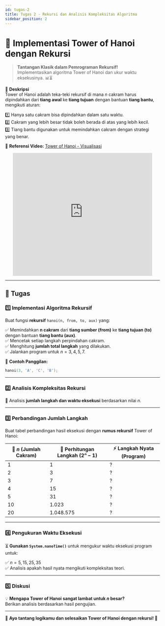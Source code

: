 ```yaml
---
id: tugas-2
title: Tugas 2 - Rekursi dan Analisis Kompleksitas Algoritma
sidebar_position: 2
---
```


# 🏰 Implementasi Tower of Hanoi dengan Rekursi

> **Tantangan Klasik dalam Pemrograman Rekursif!**  
> Implementasikan algoritma Tower of Hanoi dan ukur waktu eksekusinya. 📊⏳

📌 **Deskripsi**  
Tower of Hanoi adalah teka-teki rekursif di mana $n$ cakram harus dipindahkan dari **tiang awal** ke **tiang tujuan** dengan bantuan **tiang bantu**, mengikuti aturan:

1️⃣ Hanya satu cakram bisa dipindahkan dalam satu waktu.  
2️⃣ Cakram yang lebih besar tidak boleh berada di atas yang lebih kecil.  
3️⃣ Tiang bantu digunakan untuk memindahkan cakram dengan strategi yang benar.

🔗 **Referensi Video:** [Tower of Hanoi - Visualisasi](https://www.youtube.com/watch?v=q6RicK1FCUs)

<div align="center">
    <iframe width="90%" height="400rem" src="https://www.youtube-nocookie.com/embed/q6RicK1FCUs?si=1805em0cjzzPIojW" title="YouTube video player" frameborder="0" allow="accelerometer; autoplay; clipboard-write; encrypted-media; gyroscope; picture-in-picture; web-share" referrerpolicy="strict-origin-when-cross-origin" allowfullscreen></iframe>
</div>

---

## 🎯 **Tugas**

### 1️⃣ **Implementasi Algoritma Rekursif**

Buat fungsi **rekursif** `hanoi(n, from, to, aux)` yang:

✅ Memindahkan **n cakram** dari **tiang sumber (from)** ke **tiang tujuan (to)** dengan bantuan **tiang bantu (aux)**.  
✅ Mencetak setiap langkah perpindahan cakram.  
✅ Menghitung **jumlah total langkah** yang dilakukan.  
✅ Jalankan program untuk $n = 3, 4, 5, 7$.

📌 **Contoh Panggilan:**

```cpp
hanoi(3, 'A', 'C', 'B');
```

---

### 2️⃣ **Analisis Kompleksitas Rekursi**

🔬 Analisis **jumlah langkah dan waktu eksekusi** berdasarkan nilai $n$.

---

### 3️⃣ **Perbandingan Jumlah Langkah**

Buat tabel perbandingan hasil eksekusi dengan **rumus rekursif** Tower of Hanoi:

| 🎯 **$n$ (Jumlah Cakram)** | 📐 **Perhitungan Langkah $(2ⁿ - 1)$** | ⚡ **Langkah Nyata (Program)** |
| -------------------------- | ------------------------------------- | ------------------------------ |
| $1$                        | $1$                                   | $?$                            |
| $2$                        | $3$                                   | $?$                            |
| $3$                        | $7$                                   | $?$                            |
| $4$                        | $15$                                  | $?$                            |
| $5$                        | $31$                                  | $?$                            |
| $10$                       | $1.023$                               | $?$                            |
| $20$                       | $1.048.575$                           | $?$                            |

---

### 4️⃣ **Pengukuran Waktu Eksekusi**

⏳ **Gunakan `System.nanoTime()`** untuk mengukur waktu eksekusi program untuk:

✅ $n = 5, 15, 25, 35$ \
✅ Analisis apakah hasil nyata mengikuti kompleksitas teori.

---

### 5️⃣ **Diskusi**

💡 **Mengapa Tower of Hanoi sangat lambat untuk $n$ besar?**  
Berikan analisis berdasarkan hasil pengujian.

---

📢 **Ayo tantang logikamu dan selesaikan Tower of Hanoi dengan rekursi! 🚀**
